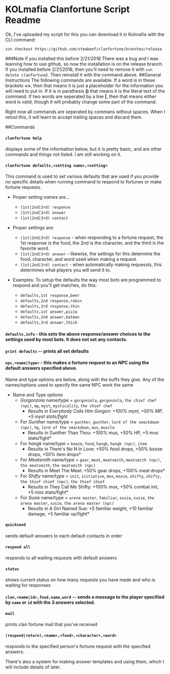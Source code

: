# KOLmafia Clanfortune Script Readme

Ok, I've uploaded my script for this you can download it in Kolmafia with the CLI command:

`svn checkout https://github.com/stewbeef/clanfortune/branches/release`

###Note if you installed this before 2/21/2018
There was a bug and I was learning how to use github, so now the installation is on the release branch.  If you installed before 2/21/2018, then you'll need to remove it with `svn delete clanfortune`).  Then reinstall it with the command above.
##General Instructions
The following commands are available.  If a word is in these brackets **<>**, then that means it is just a placeholder for the information you will need to put in.  If it is in parathesis **()** that means it is the literal text of the command. If two words are seperated by a line **|**, then that means either word is valid, though it will probably change some part of the command.

Right now all commands are seperated by commans without spaces.  When I retool this, it will learn to accept trailing spaces and discard them.

##Commands

#### `clanfortune help`
  displays some of the information below, but it is pretty basic, and are other commands and things not listed.  I am still working on it.
  
#### `clanfortune defaults,<setting name>,<setting>`
  This command is used to set various defaults that are used if you provide no specific details when running command to respond to fortunes or make fortune requests.
  
* Proper *setting names* are...
  * `(1st|2nd|3rd) response`
  * `(1st|2nd|3rd) answer`
  * `(1st|2nd|3rd) contact`
* Proper settings are:
  * `(1st|2nd|3rd) response` - when responding to a fortune request, the 1st response is the food, the 2nd is the character, and the third is the favorite word.
  * `(1st|2nd|3rd) answer` - likewise, the settings for this determine the food, character, and word used when making a request.
  * `(1st|2nd|3rd) contact` - when automatically making requessts, this determines what players you will send it to.
* Examples:  To setup the defaults the way most bots are programmed to respond and you'll get matches, do this:

  * `defaults,1st response,beer`
  * `defaults,2nd response,robin`
  * `defaults,3rd response,thin`
  * `defaults,1st answer,pizza`
  * `defaults,2nd answer,batman`
  * `defaults,3rd answer,thick`
 
#### `defaults,info` - this sets the above response/answer choices to the settings used by most bots.  It does not set any contacts.

#### `print defaults` -- prints all set defaults

#### `npc,<name|type>` - this makes a fortune request to an NPC using the default answers specified above.
  Name and type options are below, along with the buffs they give.  Any of the names/options used to specify the same NPC work the same
* Name and Type options
  * *Gorgonzola* name/type = `gorgonzola`, `gorgonzola`, `the chief chef (npc)`, `mp`, `myst`, `mysticality`, `the chief chef`
    * *Results in Everybody Calls Him Gorgon: +100% myst, +50% MP, +5 myst stats/fight*
  * For *Gunther* name/type = `gunther`, `gunther`, `lord of the smackdown (npc)`, `hp`, `lord of the smackdown`, `mus`, `muscle`
    * Results in Gunther Than Thou: +100% mus, +50% HP, +5 mus stats/fight*
  * For *hangk* name/type = `booze`, `food`, `hangk`, `hangk (npc)`, `item`
    * Results in There's No N In Love: +50% food drops, +50% booze drops, +50% item drops*
  * For *Meatsmith* name/type = `gear`, `meat`, `meatsmith`, `meatsmith (npc)`, `the meatsmith`, `the meatsmith (npc)`
    * Results in Meet The Meat: +50% gear drops, +100% meat drops*
  * For *Shifty* name/type = `init`, `initiative`, `mox`, `moxie`, `shifty`, `shifty, the thief chief (npc)`, `the thief chief`
    * Results in They Call Me Shifty: +100% mox, +50% combat init, +5 mox stats/fight*
  * For *Susie* name/type = `arena master`, `familiar`, `susie`, `susie`, `the arena master`, `susie`, `the arena master (npc)`
    * Results in A Girl Named Sue: +5 familiar weight, +10 familiar damage, +5 familiar xp/fight*

#### `quicksend`
  sends default answers to each default contacts in order
#### `respond all`
  responds to all waiting requests with default answers
#### `status`
  shows current status on how many requests you have made and who is waiting for responses
#### `clan,<name|id>,food,name,word` -- sends a message to the player specified by `name` or `id` with the 3 answers selected.

#### `mail`
  prints clan fortune mail that you've received

#### `(respond|return),<name>,<food>,<character>,<word>`
  responds to the specified person's fortune request with the specified answers.

There's also a system for making answer templates and using them, which I will include details of later.


